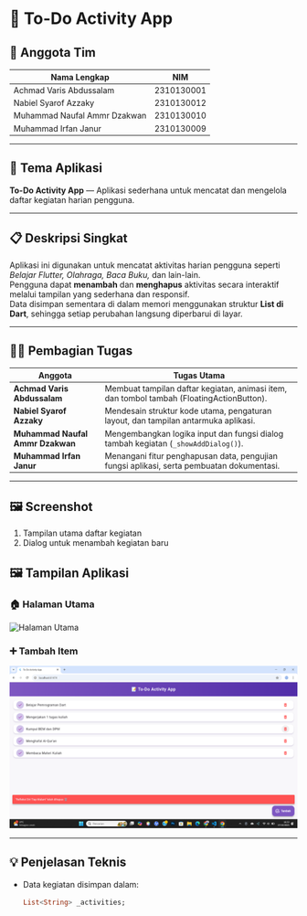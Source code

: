 # 📝 To-Do Activity App

## 👥 Anggota Tim
| Nama Lengkap | NIM |
|---------------|-----|
| Achmad Varis Abdussalam | 2310130001 |
| Nabiel Syarof Azzaky | 2310130012 |
| Muhammad Naufal Ammr Dzakwan | 2310130010 |
| Muhammad Irfan Janur | 2310130009 |

---

## 🎯 Tema Aplikasi
**To-Do Activity App** — Aplikasi sederhana untuk mencatat dan mengelola daftar kegiatan harian pengguna.

---

## 📋 Deskripsi Singkat
Aplikasi ini digunakan untuk mencatat aktivitas harian pengguna seperti *Belajar Flutter, Olahraga, Baca Buku,* dan lain-lain.  
Pengguna dapat **menambah** dan **menghapus** aktivitas secara interaktif melalui tampilan yang sederhana dan responsif.  
Data disimpan sementara di dalam memori menggunakan struktur **List di Dart**, sehingga setiap perubahan langsung diperbarui di layar.

---

## 👩‍💻 Pembagian Tugas
| Anggota | Tugas Utama |
|----------|--------------|
| **Achmad Varis Abdussalam** | Membuat tampilan daftar kegiatan, animasi item, dan tombol tambah (FloatingActionButton). |
| **Nabiel Syarof Azzaky** | Mendesain struktur kode utama, pengaturan layout, dan tampilan antarmuka aplikasi. |
| **Muhammad Naufal Ammr Dzakwan** | Mengembangkan logika input dan fungsi dialog tambah kegiatan (`_showAddDialog()`). |
| **Muhammad Irfan Janur** | Menangani fitur penghapusan data, pengujian fungsi aplikasi, serta pembuatan dokumentasi. |

---

## 🖼️ Screenshot
1. Tampilan utama daftar kegiatan  
2. Dialog untuk menambah kegiatan baru  

## 🖼️ Tampilan Aplikasi

### 🏠 Halaman Utama
![Halaman Utama](screenshots/Dafrar_&_Form_Input.png)

### ➕ Tambah Item
![Tambah Item](screenshots/Hapus_List.png)


---

## 💡 Penjelasan Teknis
- Data kegiatan disimpan dalam:  
  ```dart
  List<String> _activities;
